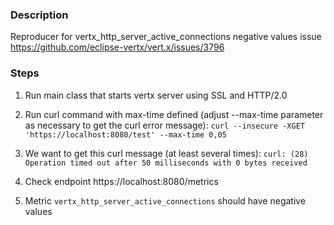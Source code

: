 ### Description 
Reproducer for vertx_http_server_active_connections negative values issue
https://github.com/eclipse-vertx/vert.x/issues/3796
 
### Steps
1. Run main class that starts vertx server using SSL and HTTP/2.0
2. Run curl command with max-time defined (adjust --max-time parameter as necessary to get the curl error message):
`curl --insecure -XGET 'https://localhost:8080/test' --max-time 0,05`

3. We want to get this curl message (at least several times):
`curl: (28) Operation timed out after 50 milliseconds with 0 bytes received`
4. Check endpoint https://localhost:8080/metrics
5. Metric `vertx_http_server_active_connections` should have negative values
